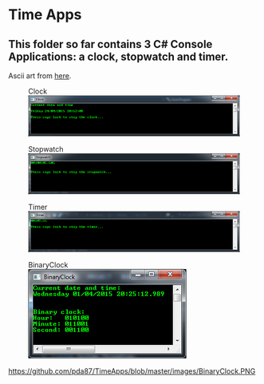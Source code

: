 <h1>Time Apps</h1>
<h2>This folder so far contains 3 C# Console Applications: a clock, stopwatch and timer.</h2>

Ascii art from <a href="http://patorjk.com/software/taag/">here</a>.

<figure>
<figcaption>Clock</figcaption>
<img src = "https://github.com/pda87/TimeApps/blob/master/images/Clock.PNG">
</figure>

<figure>
<figcaption>Stopwatch</figcaption>
<img src = "https://github.com/pda87/TimeApps/blob/master/images/Stopwatch.PNG">
</figure>

<figure>
<figcaption>Timer</figcaption>
<img src = "https://github.com/pda87/TimeApps/blob/master/images/Timer.PNG">
</figure>



<figure>
<figcaption>BinaryClock</figcaption>
<img src = "https://github.com/pda87/TimeApps/blob/master/images/BinaryClock.PNG">
</figure>

https://github.com/pda87/TimeApps/blob/master/images/BinaryClock.PNG
